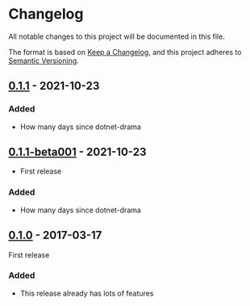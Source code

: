 # Changelog

All notable changes to this project will be documented in this file.

The format is based on [Keep a Changelog](https://keepachangelog.com/en/1.0.0/),
and this project adheres to [Semantic Versioning](https://semver.org/spec/v2.0.0.html).

## [0.1.1] - 2021-10-23

### Added
- How many days since dotnet-drama

## [0.1.1-beta001] - 2021-10-23

- First release

### Added
- How many days since dotnet-drama

## [0.1.0] - 2017-03-17

First release

### Added
- This release already has lots of features

[Unreleased]: https://github.com/TheAngryByrd/dotnet-drama/compare/v0.1.1...HEAD
[0.1.1]: https://github.com/TheAngryByrd/dotnet-drama/compare/v0.1.0...v0.1.1
[0.1.1-beta001]: https://github.com/TheAngryByrd/dotnet-drama/compare/v0.1.0...v0.1.1-beta001
[0.1.0]: https://github.com/user/MyCoolNewLib.git/releases/tag/v0.1.0
